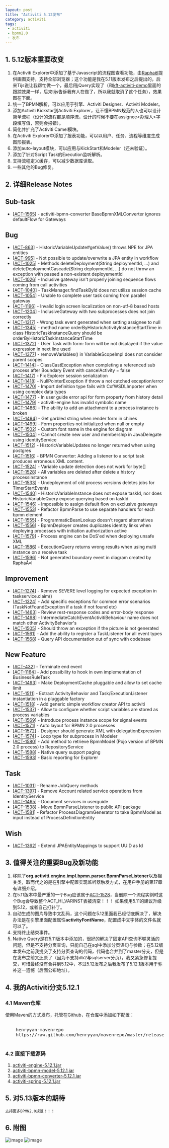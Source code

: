 ```yaml
---
layout: post
title: "Activiti 5.12发布"
category: activiti
tags:
 - activiti
 - bpmn2.0
 - 发布
---
```


## 1. 5.12版本重要改变

1. 在Activiti Explorer中添加了基于Javascript的流程图查看功能，由[Raphaël](http://raphaeljs.com/)提供画图支持，支持全部浏览器；这个功能是我在5.11版本发布之后提出的，后来Tijs说让我帮忙做一个，最后用jQuery实现了（和[kft-activiti-demo](/activiti/2012/05/26/kft-activiti-demo.html)里面的跟踪效果一样，后来tijs告诉我有人在做了，所以我就取消了这个任务），效果图在下面。
2. 统一了BPMN解析，可以应用于引擎、Activiti Designer、Activiti Modeler。
3. 添加Activiti Kickstar到Activiti Explorer，让不懂BPMN规范的人也可以设计简单流程（设计的流程都是顺序流，设计的时候不要在assignee<办理人>字段填写值，否则会报错）。
4. 简化并扩充了Activiti Camel模块。
5. 在Activiti Explorer中添加了报表功能，可以以用户、任务、流程等维度生成图形报表。
6. 添加auto-layout模块，可以应用与KickStart和Modeler（还未验证）。
7. 添加了针对Script Task的Execution监听解析。
8. 支持流程定义缓存，可以减少数据库读取。
9. 一些其他的Bug修复。

## 2. 详细Release Notes

<h2>        Sub-task
</h2>
<ul>
<li>[<a href='https://jira.codehaus.org/browse/ACT-1565'>ACT-1565</a>] -         activiti-bpmn-converter BaseBpmnXMLConverter ignores defaultFlow for Gateways
</li>
</ul>
        
<h2>        Bug
</h2>
<ul>
<li>[<a href='https://jira.codehaus.org/browse/ACT-863'>ACT-863</a>] -         HistoricVariableUpdate#getValue() throws NPE for JPA entities
</li>
<li>[<a href='https://jira.codehaus.org/browse/ACT-995'>ACT-995</a>] -         Not possible to update/overwrite a JPA entity in workflow
</li>
<li>[<a href='https://jira.codehaus.org/browse/ACT-1025'>ACT-1025</a>] -         Methods deleteDeployment(String deploymentId, ...) and deleteDeploymentCascade(String deploymentId, ...) do not throw an exception with passed a non-existent deployementId
</li>
<li>[<a href='https://jira.codehaus.org/browse/ACT-1026'>ACT-1026</a>] -         Inclusive gateway isn&#39;t properly joining sequence flows coming from call activities
</li>
<li>[<a href='https://jira.codehaus.org/browse/ACT-1040'>ACT-1040</a>] -         TaskManager.findTaskById does not utilize session cache
</li>
<li>[<a href='https://jira.codehaus.org/browse/ACT-1054'>ACT-1054</a>] -         Unable to complete user task coming from parallel gateway
</li>
<li>[<a href='https://jira.codehaus.org/browse/ACT-1196'>ACT-1196</a>] -         Invalid login screen localization on non-utf-8 based hosts
</li>
<li>[<a href='https://jira.codehaus.org/browse/ACT-1204'>ACT-1204</a>] -         InclusiveGateway with two subprocesses does not join correctly
</li>
<li>[<a href='https://jira.codehaus.org/browse/ACT-1317'>ACT-1317</a>] -         Wrong task event generated when setting assignee to null
</li>
<li>[<a href='https://jira.codehaus.org/browse/ACT-1345'>ACT-1345</a>] -         method name orderByHistoricActivityInstanceStartTime in class HistoricTaskInstanceQuery should be orderByHistoricTaskInstanceStartTime
</li>
<li>[<a href='https://jira.codehaus.org/browse/ACT-1372'>ACT-1372</a>] -         User Task with form: form will be not displayed if the value expression in next line used
</li>
<li>[<a href='https://jira.codehaus.org/browse/ACT-1377'>ACT-1377</a>] -         removeVariables() in VariableScopeImpl does not consider parent scopes
</li>
<li>[<a href='https://jira.codehaus.org/browse/ACT-1414'>ACT-1414</a>] -         ClassCastException when completing a referenced sub process after Boundary Event with cancelActivity = false
</li>
<li>[<a href='https://jira.codehaus.org/browse/ACT-1417'>ACT-1417</a>] -         Fix Explorer session serialization
</li>
<li>[<a href='https://jira.codehaus.org/browse/ACT-1418'>ACT-1418</a>] -         NullPointerException if throw a not catched exception/error
</li>
<li>[<a href='https://jira.codehaus.org/browse/ACT-1470'>ACT-1470</a>] -         Import definition type fails with CxfWSDLImporter when using complex data types
</li>
<li>[<a href='https://jira.codehaus.org/browse/ACT-1477'>ACT-1477</a>] -         In user guide error api for form property from history detail
</li>
<li>[<a href='https://jira.codehaus.org/browse/ACT-1479'>ACT-1479</a>] -         activiti-engine has invalid symbolic name
</li>
<li>[<a href='https://jira.codehaus.org/browse/ACT-1486'>ACT-1486</a>] -         The ability to add an attachment to a process instance is broken
</li>
<li>[<a href='https://jira.codehaus.org/browse/ACT-1494'>ACT-1494</a>] -         Get garbled string when render form in chines
</li>
<li>[<a href='https://jira.codehaus.org/browse/ACT-1499'>ACT-1499</a>] -         Form properties not initialized when null or empty
</li>
<li>[<a href='https://jira.codehaus.org/browse/ACT-1502'>ACT-1502</a>] -         Custom font name in the engine for diagram
</li>
<li>[<a href='https://jira.codehaus.org/browse/ACT-1504'>ACT-1504</a>] -         Cannot create new user and membership in JavaDelegate using identityService
</li>
<li>[<a href='https://jira.codehaus.org/browse/ACT-1512'>ACT-1512</a>] -         HistoricVariableUpdates no longer returned when using postgres
</li>
<li>[<a href='https://jira.codehaus.org/browse/ACT-1516'>ACT-1516</a>] -         BPMN Converter: Adding a listener to a script task produces erroneous XML content.
</li>
<li>[<a href='https://jira.codehaus.org/browse/ACT-1524'>ACT-1524</a>] -         Variable update detection does not work for byte[]
</li>
<li>[<a href='https://jira.codehaus.org/browse/ACT-1528'>ACT-1528</a>] -         All variables are deleted after delete a history processinstance
</li>
<li>[<a href='https://jira.codehaus.org/browse/ACT-1533'>ACT-1533</a>] -         Undeployment of old process versions deletes jobs for TimerStartEvents
</li>
<li>[<a href='https://jira.codehaus.org/browse/ACT-1540'>ACT-1540</a>] -         HistoricVariableInstance does not expose taskId, nor does HistoricVariableQuery expose querying based on taskId
</li>
<li>[<a href='https://jira.codehaus.org/browse/ACT-1546'>ACT-1546</a>] -         Impossible to assign default flow on exclusive gateways
</li>
<li>[<a href='https://jira.codehaus.org/browse/ACT-1553'>ACT-1553</a>] -         Refactor BpmnParse to use separate handlers for each bpmn element
</li>
<li>[<a href='https://jira.codehaus.org/browse/ACT-1555'>ACT-1555</a>] -         ProgrammaticBeanLookup doesn&#39;t regard alternatives
</li>
<li>[<a href='https://jira.codehaus.org/browse/ACT-1556'>ACT-1556</a>] -         BpmnDeployer creates duplicates identity links when deploying processes with initiation authorization active
</li>
<li>[<a href='https://jira.codehaus.org/browse/ACT-1579'>ACT-1579</a>] -         Process engine can be DoS&#39;ed when deploying unsafe XML
</li>
<li>[<a href='https://jira.codehaus.org/browse/ACT-1586'>ACT-1586</a>] -         ExecutionQuery returns wrong results when using multi instance on a receive task
</li>
<li>[<a href='https://jira.codehaus.org/browse/ACT-1596'>ACT-1596</a>] -         Not generated boundary event in diagram created by RaphaÃ«l
</li>
</ul>
            
<h2>        Improvement
</h2>
<ul>
<li>[<a href='https://jira.codehaus.org/browse/ACT-1274'>ACT-1274</a>] -         Remove SEVERE level logging for expected exception in taskservice.claim()
</li>
<li>[<a href='https://jira.codehaus.org/browse/ACT-1324'>ACT-1324</a>] -         Add specific exceptions for common error scenarios (TaskNotFoundException if a task if not found etc)
</li>
<li>[<a href='https://jira.codehaus.org/browse/ACT-1463'>ACT-1463</a>] -         Review rest-response codes and error-body response
</li>
<li>[<a href='https://jira.codehaus.org/browse/ACT-1498'>ACT-1498</a>] -         IntermediateCatchEventActivitiBehaviour name does not match other ActivityBehavior&#39;s
</li>
<li>[<a href='https://jira.codehaus.org/browse/ACT-1505'>ACT-1505</a>] -         Should throw an exception if the picture is not generated
</li>
<li>[<a href='https://jira.codehaus.org/browse/ACT-1561'>ACT-1561</a>] -         Add the ability to register a TaskListener for all event types
</li>
<li>[<a href='https://jira.codehaus.org/browse/ACT-1568'>ACT-1568</a>] -         Query API documentation out of sync with codebase
</li>
</ul>
    
<h2>        New Feature
</h2>
<ul>
<li>[<a href='https://jira.codehaus.org/browse/ACT-432'>ACT-432</a>] -         Terminate end event
</li>
<li>[<a href='https://jira.codehaus.org/browse/ACT-1164'>ACT-1164</a>] -         Add possibility to hook in own implementation of BusinessRuleTask
</li>
<li>[<a href='https://jira.codehaus.org/browse/ACT-1493'>ACT-1493</a>] -         Make DeploymentCache pluggable and allow to set cache limit
</li>
<li>[<a href='https://jira.codehaus.org/browse/ACT-1511'>ACT-1511</a>] -         Extract ActivityBehavior and Task/ExecutionListener instantiation in a pluggable factory
</li>
<li>[<a href='https://jira.codehaus.org/browse/ACT-1518'>ACT-1518</a>] -         Add generic simple workflow creator API to activiti
</li>
<li>[<a href='https://jira.codehaus.org/browse/ACT-1537'>ACT-1537</a>] -         Allow to configure whether script variables are stored as process variables
</li>
<li>[<a href='https://jira.codehaus.org/browse/ACT-1569'>ACT-1569</a>] -         Introduce process instance scope for signal events
</li>
<li>[<a href='https://jira.codehaus.org/browse/ACT-1571'>ACT-1571</a>] -         Auto layout for BPMN 2.0 processes
</li>
<li>[<a href='https://jira.codehaus.org/browse/ACT-1572'>ACT-1572</a>] -         Designer should generate XML with delegationExpression
</li>
<li>[<a href='https://jira.codehaus.org/browse/ACT-1574'>ACT-1574</a>] -         Loop type for subprocess in Modeler
</li>
<li>[<a href='https://jira.codehaus.org/browse/ACT-1580'>ACT-1580</a>] -         Add method to retrieve BpmnModel (Pojo version of BPMN 2.0 process) to RepositoryService
</li>
<li>[<a href='https://jira.codehaus.org/browse/ACT-1588'>ACT-1588</a>] -         Native query support paging
</li>
<li>[<a href='https://jira.codehaus.org/browse/ACT-1593'>ACT-1593</a>] -         Basic reporting for Explorer
</li>
</ul>
        
<h2>        Task
</h2>
<ul>
<li>[<a href='https://jira.codehaus.org/browse/ACT-1031'>ACT-1031</a>] -         Rename JobQuery methods
</li>
<li>[<a href='https://jira.codehaus.org/browse/ACT-1397'>ACT-1397</a>] -         Remove Account related service operations from IdentityService
</li>
<li>[<a href='https://jira.codehaus.org/browse/ACT-1465'>ACT-1465</a>] -         Document services in userguide
</li>
<li>[<a href='https://jira.codehaus.org/browse/ACT-1538'>ACT-1538</a>] -         Move BpmnParseListener to public API package
</li>
<li>[<a href='https://jira.codehaus.org/browse/ACT-1581'>ACT-1581</a>] -         Refactor ProcessDiagramGenerator to take BpmnModel as input instead of ProcessDefinitionEntity
</li>
</ul>
        
<h2>        Wish
</h2>
<ul>
<li>[<a href='https://jira.codehaus.org/browse/ACT-1362'>ACT-1362</a>] -         Extend JPAEntityMappings to support UUID as Id
</li>
</ul>


## 3. 值得关注的重要Bug及新功能

1. 移除了**org.activiti.engine.impl.bpmn.parser.BpmnParseListener**以及相关类，取而代之的是在引擎中配置实现监听器触发方式，在用户手册的第17章有详细介绍。
2. 在5.11版本中最严重的一个Bug应该属于[ACT-1528](https://jira.codehaus.org/browse/ACT-1528)，当删除一个流程实例时这个Bug会导致整个ACT_HI_VARINST表被清空！！！  如果使用5.11的建议升级到5.12，或者自己打补丁。
3. 自动生成的图片导致中文乱码，这个问题在5.12里面我已经彻底解决了，解决办法是在引擎里面配置属性**activityFontName**，配置成中文字体的文件名就可以了。
4. 支持终止结束事件。
5. Native Query是在5.11版本中添加的，很好的解决了固定API查询不够灵活的问题，但是不支持分页查询，只能自己在sql中添加分页语句与参数；在5.12版本发布之前我提交了支持分页查询的代码，代码也合并到了master分支，但是在发布之前又还原了（因为不支持db2与sqlserver分页），我又紧急修复提交，可惜最终没有合并到5.12中，不过5.12发布之后我发布了5.12.1版本用于弥补这一遗憾（后面公布地址）。

## 4. 我的Activiti分支5.12.1

### 4.1 Maven仓库
使用Maven的方式发布，托管在Github，在仓库中添加如下配置：

<pre class="brush:xml">
<repository>
	<id>henryyan-mavenrepo</id>
	<url>https://raw.github.com/henryyan/mavenrepo/master/releases</url>
</repository>
</pre>

### 4.2 直接下载源码

1. [activiti-engine-5.12.1.jar](https://raw.github.com/henryyan/mavenrepo/master/releases/org/activiti/activiti-engine/5.12.1/activiti-engine-5.12.1.jar)
2. [activiti-bpmn-model-5.12.1.jar](https://raw.github.com/henryyan/mavenrepo/master/releases/org/activiti/activiti-bpmn-model/5.12.1/activiti-bpmn-model-5.12.1.jar)
3. [activiti-bpmn-converter-5.12.1.jar](https://raw.github.com/henryyan/mavenrepo/master/releases/org/activiti/activiti-bpmn-converter/5.12.1/activiti-bpmn-converter-5.12.1.jar)
4. [activiti-spring-5.12.1.jar](https://raw.github.com/henryyan/mavenrepo/master/releases/org/activiti/activiti-spring/5.12.1/activiti-spring-5.12.1.jar)

## 5. 对5.13版本的期待

	支持更多BPMN2.0规范！！！

## 6. 附图
![image](/files/2013/03/activiti-explorer-diagram-viewer.png)
![image](/files/2013/03/activiti-explorer-report.png)


